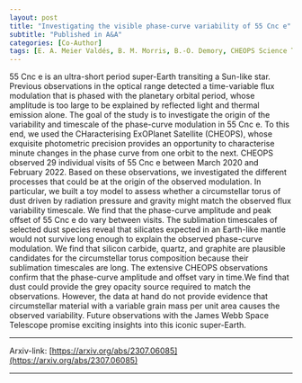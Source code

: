 ```yaml
---
layout: post
title: "Investigating the visible phase-curve variability of 55 Cnc e"
subtitle: "Published in A&A"
categories: [Co-Author]
tags: [E. A. Meier Valdés, B. M. Morris, B.-O. Demory, CHEOPS Science Team (including J.Venturini)]
---
```


55 Cnc e is an ultra-short period super-Earth transiting a Sun-like star. Previous observations in the optical range detected a time-variable flux modulation that is phased with the planetary orbital period, whose amplitude is too large to be explained by reflected light and thermal emission alone. The goal of the study is to investigate the origin of the variability and timescale of the phase-curve modulation in 55 Cnc e. To this end, we used the CHaracterising ExOPlanet Satellite (CHEOPS), whose exquisite photometric precision provides an opportunity to characterise minute changes in the phase curve from one orbit to the next. CHEOPS observed 29 individual visits of 55 Cnc e between March 2020 and February 2022. Based on these observations, we investigated the different processes that could be at the origin of the observed modulation. In particular, we built a toy model to assess whether a circumstellar torus of dust driven by radiation pressure and gravity might match the observed flux variability timescale. We find that the phase-curve amplitude and peak offset of 55 Cnc e do vary between visits. The sublimation timescales of selected dust species reveal that silicates expected in an Earth-like mantle would not survive long enough to explain the observed phase-curve modulation. We find that silicon carbide, quartz, and graphite are plausible candidates for the circumstellar torus composition because their sublimation timescales are long. The extensive CHEOPS observations confirm that the phase-curve amplitude and offset vary in time.We find that dust could provide the grey opacity source required to match the observations. However, the data at hand do not provide evidence that circumstellar material with a variable grain mass per unit area causes the observed variability. Future observations with the James Webb Space Telescope promise exciting insights into this iconic super-Earth. 

---


Arxiv-link: [https://arxiv.org/abs/2307.06085](https://arxiv.org/abs/2307.06085)

---
